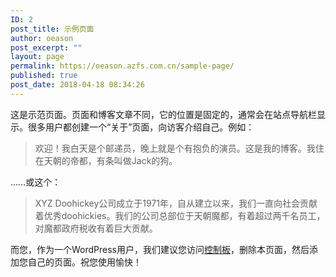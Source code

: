 ```yaml
---
ID: 2
post_title: 示例页面
author: oeason
post_excerpt: ""
layout: page
permalink: https://oeason.azfs.com.cn/sample-page/
published: true
post_date: 2018-04-18 08:34:26
---
```

这是示范页面。页面和博客文章不同，它的位置是固定的，通常会在站点导航栏显示。很多用户都创建一个“关于”页面，向访客介绍自己。例如：

<blockquote>欢迎！我白天是个邮递员，晚上就是个有抱负的演员。这是我的博客。我住在天朝的帝都，有条叫做Jack的狗。</blockquote>

……或这个：

<blockquote>XYZ Doohickey公司成立于1971年，自从建立以来，我们一直向社会贡献着优秀doohickies。我们的公司总部位于天朝魔都，有着超过两千名员工，对魔都政府税收有着巨大贡献。</blockquote>

而您，作为一个WordPress用户，我们建议您访问<a href="http://oeason.azfs.com.cn/wp-admin/">控制板</a>，删除本页面，然后添加您自己的页面。祝您使用愉快！